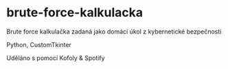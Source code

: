 # brute-force-kalkulacka

Brute force kalkulačka zadaná jako domácí úkol z kybernetické bezpečnosti



Python, CustomTkinter

Uděláno s pomocí Kofoly & Spotify

